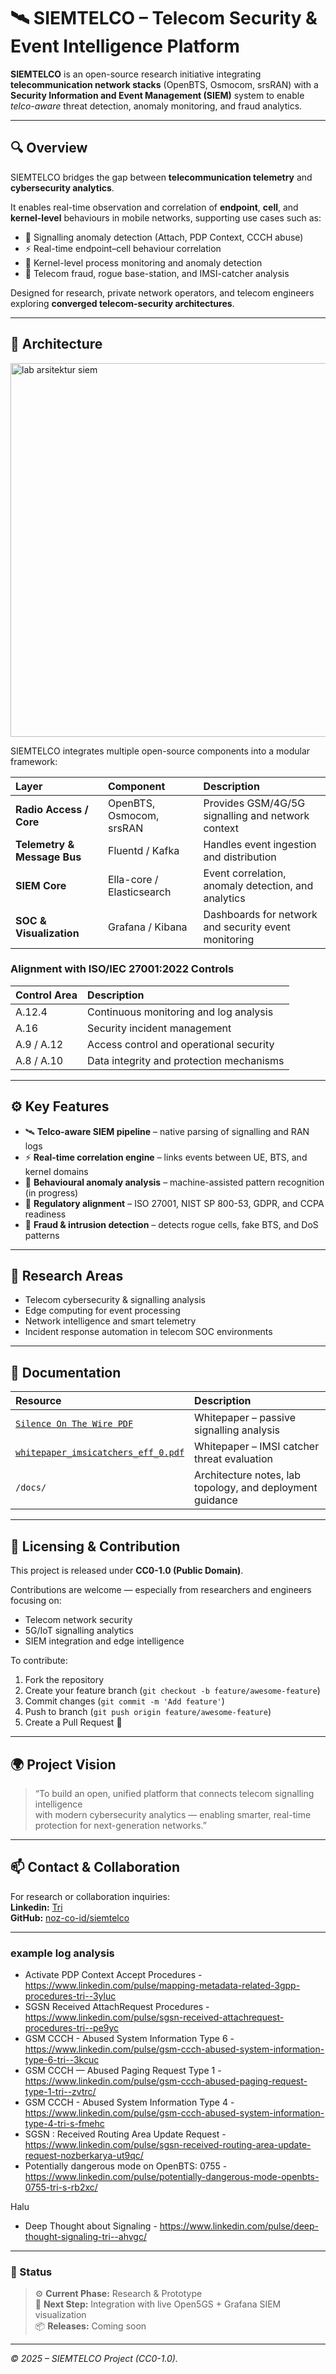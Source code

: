 # 🛰️ SIEMTELCO – Telecom Security & Event Intelligence Platform

**SIEMTELCO** is an open-source research initiative integrating **telecommunication network stacks** (OpenBTS, Osmocom, srsRAN) with a **Security Information and Event Management (SIEM)** system to enable *telco-aware* threat detection, anomaly monitoring, and fraud analytics.

---

## 🔍 Overview

SIEMTELCO bridges the gap between **telecommunication telemetry** and **cybersecurity analytics**.

It enables real-time observation and correlation of **endpoint**, **cell**, and **kernel-level** behaviours in mobile networks, supporting use cases such as:

- 📡 Signalling anomaly detection (Attach, PDP Context, CCCH abuse)
- ⚡ Real-time endpoint–cell behaviour correlation
- 🧩 Kernel-level process monitoring and anomaly detection
- 🔐 Telecom fraud, rogue base-station, and IMSI-catcher analysis

Designed for research, private network operators, and telecom engineers exploring **converged telecom-security architectures**.

---

## 🧩 Architecture

<img width="2232" height="598" alt="lab arsitektur siem" src="https://github.com/user-attachments/assets/df7c19d7-badc-4c35-a886-77eb62dc651d" />

SIEMTELCO integrates multiple open-source components into a modular framework:

| Layer | Component | Description |
|:------|:-----------|:-------------|
| **Radio Access / Core** | OpenBTS, Osmocom, srsRAN | Provides GSM/4G/5G signalling and network context |
| **Telemetry & Message Bus** | Fluentd / Kafka | Handles event ingestion and distribution |
| **SIEM Core** | Ella-core / Elasticsearch | Event correlation, anomaly detection, and analytics |
| **SOC & Visualization** | Grafana / Kibana | Dashboards for network and security event monitoring |

### Alignment with ISO/IEC 27001:2022 Controls

| Control Area | Description |
|:--------------|:-------------|
| A.12.4 | Continuous monitoring and log analysis |
| A.16 | Security incident management |
| A.9 / A.12 | Access control and operational security |
| A.8 / A.10 | Data integrity and protection mechanisms |

---

## ⚙️ Key Features

- 🛰️ **Telco-aware SIEM pipeline** – native parsing of signalling and RAN logs  
- ⚡ **Real-time correlation engine** – links events between UE, BTS, and kernel domains  
- 🧠 **Behavioural anomaly analysis** – machine-assisted pattern recognition (in progress)  
- 🔐 **Regulatory alignment** – ISO 27001, NIST SP 800-53, GDPR, and CCPA readiness  
- 🧾 **Fraud & intrusion detection** – detects rogue cells, fake BTS, and DoS patterns  

---

## 🧠 Research Areas

- Telecom cybersecurity & signalling analysis  
- Edge computing for event processing  
- Network intelligence and smart telemetry  
- Incident response automation in telecom SOC environments  

---

## 📘 Documentation

| Resource | Description |
|:----------|:-------------|
| [`Silence On The Wire PDF`](./Silence%20On%20The%20Wire%20PDF.pdf) | Whitepaper – passive signalling analysis |
| [`whitepaper_imsicatchers_eff_0.pdf`](./whitepaper_imsicatchers_eff_0.pdf) | Whitepaper – IMSI catcher threat evaluation |
| `/docs/` | Architecture notes, lab topology, and deployment guidance |

---

## 🧩 Licensing & Contribution

This project is released under **CC0-1.0 (Public Domain)**.

Contributions are welcome — especially from researchers and engineers focusing on:

- Telecom network security  
- 5G/IoT signalling analytics  
- SIEM integration and edge intelligence  

To contribute:
1. Fork the repository  
2. Create your feature branch (`git checkout -b feature/awesome-feature`)  
3. Commit changes (`git commit -m 'Add feature'`)  
4. Push to branch (`git push origin feature/awesome-feature`)  
5. Create a Pull Request 🚀

---

## 🌍 Project Vision

> “To build an open, unified platform that connects telecom signalling intelligence  
> with modern cybersecurity analytics — enabling smarter, real-time protection for next-generation networks.”

---

## 📫 Contact & Collaboration

For research or collaboration inquiries:  
**Linkedin:** [Tri](https://linkedin.com/in/noz)  
**GitHub:** [noz-co-id/siemtelco](https://github.com/noz-co-id/siemtelco)

---

### example log analysis

* Activate PDP Context Accept Procedures - https://www.linkedin.com/pulse/mapping-metadata-related-3gpp-procedures-tri--3yluc
* SGSN Received AttachRequest Procedures - https://www.linkedin.com/pulse/sgsn-received-attachrequest-procedures-tri--pe9yc
* GSM CCCH - Abused System Information Type 6 - https://www.linkedin.com/pulse/gsm-ccch-abused-system-information-type-6-tri--3kcuc
* GSM CCCH — Abused Paging Request Type 1 - https://www.linkedin.com/pulse/gsm-ccch-abused-paging-request-type-1-tri--zvtrc/
* GSM CCCH - Abused System Information Type 4 - https://www.linkedin.com/pulse/gsm-ccch-abused-system-information-type-4-tri-s-fmehc
* SGSN : Received Routing Area Update Request - https://www.linkedin.com/pulse/sgsn-received-routing-area-update-request-nozberkarya-ut9qc/
* Potentially dangerous mode on OpenBTS: 0755 - https://www.linkedin.com/pulse/potentially-dangerous-mode-openbts-0755-tri-s-rb2xc/

Halu
* Deep Thought about Signaling - https://www.linkedin.com/pulse/deep-thought-signaling-tri--ahvgc/

---

### 🧱 Status

> ⚙️ **Current Phase:** Research & Prototype  
> 🧪 **Next Step:** Integration with live Open5GS + Grafana SIEM visualization  
> 📦 **Releases:** Coming soon

---

_© 2025 – SIEMTELCO Project (CC0-1.0)._


